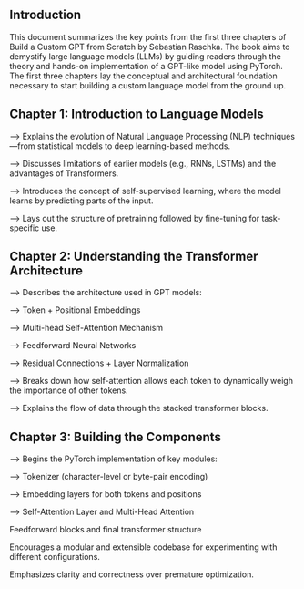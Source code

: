 ## Introduction
This document summarizes the key points from the first three chapters of Build a Custom GPT from Scratch by Sebastian Raschka. The book aims to demystify large language models (LLMs) by guiding readers through the theory and hands-on implementation of a GPT-like model using PyTorch. The first three chapters lay the conceptual and architectural foundation necessary to start building a custom language model from the ground up.

## Chapter 1: Introduction to Language Models
--> Explains the evolution of Natural Language Processing (NLP) techniques—from statistical models to deep learning-based methods.

--> Discusses limitations of earlier models (e.g., RNNs, LSTMs) and the advantages of Transformers.

--> Introduces the concept of self-supervised learning, where the model learns by predicting parts of the input.

--> Lays out the structure of pretraining followed by fine-tuning for task-specific use.

## Chapter 2: Understanding the Transformer Architecture
--> Describes the architecture used in GPT models:

--> Token + Positional Embeddings

--> Multi-head Self-Attention Mechanism

--> Feedforward Neural Networks

--> Residual Connections + Layer Normalization

--> Breaks down how self-attention allows each token to dynamically weigh the importance of other tokens.

--> Explains the flow of data through the stacked transformer blocks.

## Chapter 3: Building the Components
--> Begins the PyTorch implementation of key modules:

--> Tokenizer (character-level or byte-pair encoding)

--> Embedding layers for both tokens and positions

--> Self-Attention Layer and Multi-Head Attention

Feedforward blocks and final transformer structure

Encourages a modular and extensible codebase for experimenting with different configurations.

Emphasizes clarity and correctness over premature optimization.
